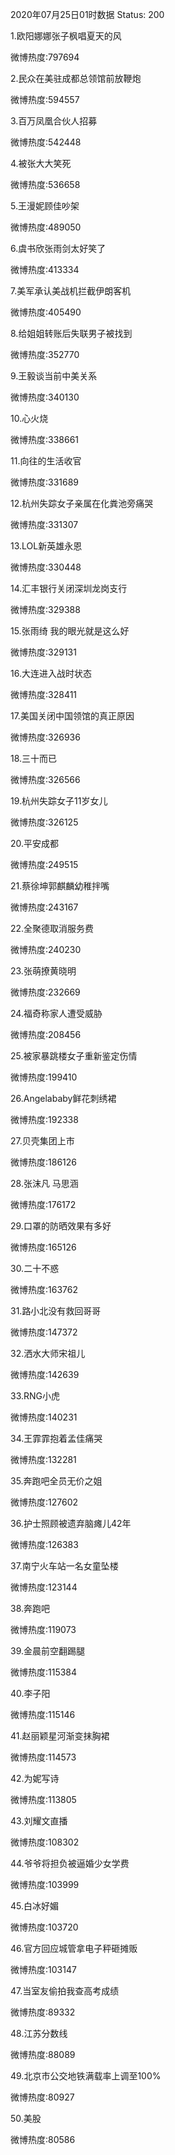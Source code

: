 2020年07月25日01时数据
Status: 200

1.欧阳娜娜张子枫唱夏天的风

微博热度:797694

2.民众在美驻成都总领馆前放鞭炮

微博热度:594557

3.百万凤凰合伙人招募

微博热度:542448

4.被张大大笑死

微博热度:536658

5.王漫妮顾佳吵架

微博热度:489050

6.虞书欣张雨剑太好笑了

微博热度:413334

7.美军承认美战机拦截伊朗客机

微博热度:405490

8.给姐姐转账后失联男子被找到

微博热度:352770

9.王毅谈当前中美关系

微博热度:340130

10.心火烧

微博热度:338661

11.向往的生活收官

微博热度:331689

12.杭州失踪女子亲属在化粪池旁痛哭

微博热度:331307

13.LOL新英雄永恩

微博热度:330448

14.汇丰银行关闭深圳龙岗支行

微博热度:329388

15.张雨绮 我的眼光就是这么好

微博热度:329131

16.大连进入战时状态

微博热度:328411

17.美国关闭中国领馆的真正原因

微博热度:326936

18.三十而已

微博热度:326566

19.杭州失踪女子11岁女儿

微博热度:326125

20.平安成都

微博热度:249515

21.蔡徐坤郭麒麟幼稚拌嘴

微博热度:243167

22.全聚德取消服务费

微博热度:240230

23.张萌撩黄晓明

微博热度:232669

24.福奇称家人遭受威胁

微博热度:208456

25.被家暴跳楼女子重新鉴定伤情

微博热度:199410

26.Angelababy鲜花刺绣裙

微博热度:192338

27.贝壳集团上市

微博热度:186126

28.张沫凡 马思涵

微博热度:176172

29.口罩的防晒效果有多好

微博热度:165126

30.二十不惑

微博热度:163762

31.路小北没有救回哥哥

微博热度:147372

32.洒水大师宋祖儿

微博热度:142639

33.RNG小虎

微博热度:140231

34.王霏霏抱着孟佳痛哭

微博热度:132281

35.奔跑吧全员无价之姐

微博热度:127602

36.护士照顾被遗弃脑瘫儿42年

微博热度:126383

37.南宁火车站一名女童坠楼

微博热度:123144

38.奔跑吧

微博热度:119073

39.金晨前空翻踢腿

微博热度:115384

40.李子阳

微博热度:115146

41.赵丽颖星河渐变抹胸裙

微博热度:114573

42.为妮写诗

微博热度:113805

43.刘耀文直播

微博热度:108302

44.爷爷将担负被逼婚少女学费

微博热度:103999

45.白冰好媚

微博热度:103720

46.官方回应城管拿电子秤砸摊贩

微博热度:103147

47.当室友偷拍我查高考成绩

微博热度:89332

48.江苏分数线

微博热度:88089

49.北京市公交地铁满载率上调至100%

微博热度:80927

50.美股

微博热度:80586

